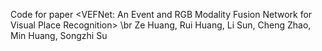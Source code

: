 Code for paper <VEFNet: An Event and RGB Modality Fusion Network for Visual Place Recognition> \br
Ze Huang, Rui Huang, Li Sun, Cheng Zhao, Min Huang, Songzhi Su
